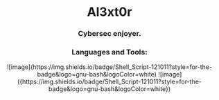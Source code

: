 <!--
**al3xt0r/al3xt0r** is a ✨ _special_ ✨ repository because its `README.md` (this file) appears on your GitHub profile.

Here are some ideas to get you started:

- 🔭 I’m currently working on ...
- 🌱 I’m currently learning ...
- 👯 I’m looking to collaborate on ...
- 🤔 I’m looking for help with ...
- 💬 Ask me about ...
- 📫 How to reach me: ...
- 😄 Pronouns: ...
- ⚡ Fun fact: ...
-->
<h1 align="center">Al3xt0r</h1>
<h3 align="center">Cybersec enjoyer.</h3>

<h3 align="center">Languages and Tools:</h3>
<p align="center"> 
  ![image](https://img.shields.io/badge/Shell_Script-121011?style=for-the-badge&logo=gnu-bash&logoColor=white)
  ![image]({https://img.shields.io/badge/Shell_Script-121011?style=for-the-badge&logo=gnu-bash&logoColor=white})
</p>
